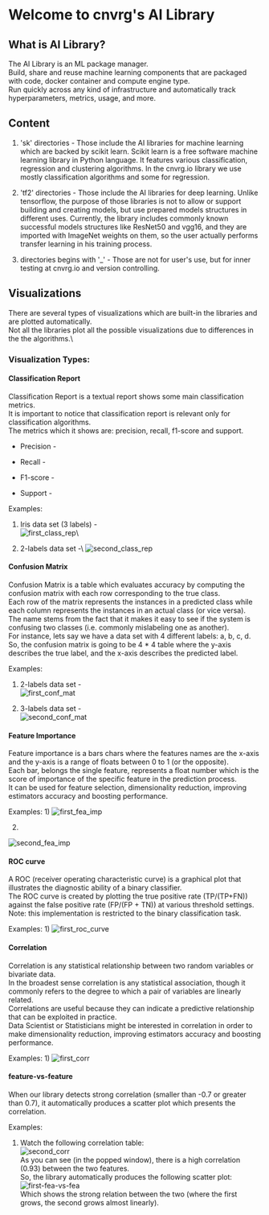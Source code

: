 # Welcome to cnvrg's AI Library

## What is AI Library?

The AI Library is an ML package manager.\
Build, share and reuse machine learning components that are packaged with code, docker container and compute engine type.\
Run quickly across any kind of infrastructure and automatically track hyperparameters, metrics, usage, and more.


Content
-

1) 'sk' directories - Those include the AI libraries for machine learning which are backed by scikit learn.
Scikit learn is a free software machine learning library in Python language. It features various classification, regression and clustering algorithms.
In the cnvrg.io library we use mostly classification algorithms and some for regression.

2) 'tf2' directories - Those include the AI libraries for deep learning. Unlike tensorflow, the purpose of those
libraries is not to allow or support building and creating models, but use prepared models structures in different uses.
Currently, the library includes commonly known successful models structures like ResNet50 and vgg16, and they are imported
with ImageNet weights on them, so the user actually performs transfer learning in his training process.

3) directories begins with '_' - Those are not for user's use, but for inner testing at cnvrg.io and version controlling.


Visualizations
-

There are several types of visualizations which are built-in the libraries and are plotted automatically. \
Not all the libraries plot all the possible visualizations due to differences in the the algorithms.\

### Visualization Types:

#### Classification Report
Classification Report is a textual report shows some main classification metrics.\
It is important to notice that classification report is relevant only for classification algorithms.\
The metrics which it shows are: precision, recall, f1-score and support.
* Precision - 

* Recall - 

* F1-score -

* Support -

Examples:
1) Iris data set (3 labels) -\
![first_class_rep](https://github.com/AccessibleAI/ailibrary/blob/master/_docs/readme_images/classification_report.png)\

2) 2-labels data set -\ 
![second_class_rep](https://github.com/AccessibleAI/ailibrary/blob/master/_docs/readme_images/classification_report_2.png)

#### Confusion Matrix
Confusion Matrix is a table which evaluates accuracy by computing the confusion matrix with each row corresponding to the true class.\
Each row of the matrix represents the instances in a predicted class while each column represents the instances in an actual class (or vice versa).\
The name stems from the fact that it makes it easy to see if the system is confusing two classes (i.e. commonly mislabeling one as another).\
For instance, lets say we have a data set with 4 different labels: a, b, c, d.\
So, the confusion matrix is going to be 4 * 4 table where the y-axis describes the true label, and the x-axis describes the predicted label.

Examples:
1) 2-labels data set -\
![first_conf_mat](https://github.com/AccessibleAI/ailibrary/blob/master/_docs/readme_images/confustion_matrix.png)

2) 3-labels data set -\
![second_conf_mat](https://github.com/AccessibleAI/ailibrary/blob/master/_docs/readme_images/confustion_matrix_2.png)


#### Feature Importance
Feature importance is a bars chars where the features names are the x-axis and the y-axis is a range of floats between 0 to 1 (or the opposite).\
Each bar, belongs the single feature, represents a float number which is the score of importance of the specific feature in the prediction process.\
It can be used for feature selection, dimensionality reduction, improving estimators accuracy and boosting performance.

Examples:
1)
![first_fea_imp](https://github.com/AccessibleAI/ailibrary/blob/master/_docs/readme_images/feature_importance.png)

2)
![second_fea_imp](https://github.com/AccessibleAI/ailibrary/blob/master/_docs/readme_images/feature_importance_3.png)


#### ROC curve
A ROC (receiver operating characteristic curve) is a graphical plot that illustrates the diagnostic ability of a binary classifier.\
The ROC curve is created by plotting the true positive rate (TP/(TP+FN)) against the false positive rate (FP/(FP + TN)) at various threshold settings.
Note: this implementation is restricted to the binary classification task.

Examples:
1) 
![first_roc_curve](https://github.com/AccessibleAI/ailibrary/blob/master/_docs/readme_images/roc_curve_1.png)

#### Correlation
Correlation is any statistical relationship between two random variables or bivariate data.\
In the broadest sense correlation is any statistical association, though it commonly refers to the degree to which a pair of variables are linearly related.\
Correlations are useful because they can indicate a predictive relationship that can be exploited in practice.\
Data Scientist or Statisticians might be interested in correlation in order to make dimensionality reduction, improving estimators accuracy and boosting performance.

Examples:
1) 
![first_corr](https://github.com/AccessibleAI/ailibrary/blob/master/_docs/readme_images/correlation.png)

#### feature-vs-feature
When our library detects strong correlation (smaller than -0.7 or greater than 0.7), it automatically produces a scatter plot which presents the correlation. 

Examples:
1) Watch the following correlation table:\
![second_corr](https://github.com/AccessibleAI/ailibrary/blob/master/_docs/readme_images/correlation_2.png)\
As you can see (in the popped window), there is a high correlation (0.93) between the two features.\
So, the library automatically produces the following scatter plot:\
![first-fea-vs-fea](https://github.com/AccessibleAI/ailibrary/blob/master/_docs/readme_images/feature_against_feature_2.png)\
Which shows the strong relation between the two (where the first grows, the second grows almost linearly).
